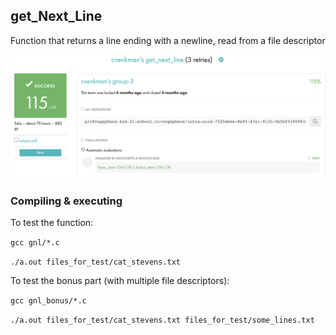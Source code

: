 ## get_Next_Line

Function that returns a line ending with a newline, read from a file descriptor

![alt text](https://github.com/cvenkman/get_next_line/blob/main/resources/final_mark.png?raw=true)

### Compiling & executing

To test the function:

`gcc gnl/*.c`

`./a.out files_for_test/cat_stevens.txt`

To test the bonus part (with multiple file descriptors):

`gcc gnl_bonus/*.c`

`./a.out files_for_test/cat_stevens.txt files_for_test/some_lines.txt`
